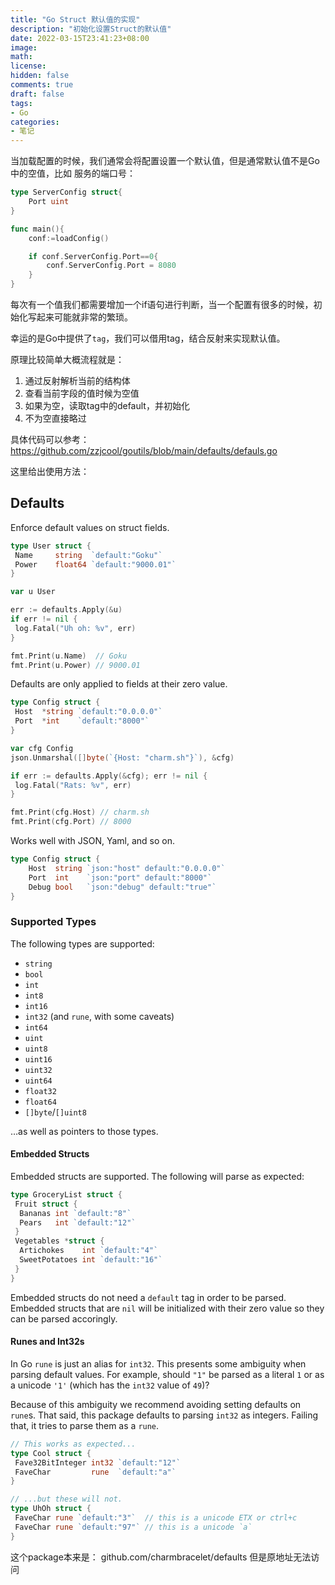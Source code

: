```yaml
---
title: "Go Struct 默认值的实现"
description: "初始化设置Struct的默认值"
date: 2022-03-15T23:41:23+08:00
image: 
math: 
license: 
hidden: false
comments: true
draft: false
tags:
- Go
categories:
- 笔记
---
```


当加载配置的时候，我们通常会将配置设置一个默认值，但是通常默认值不是Go中的空值，比如
服务的端口号：

```go
type ServerConfig struct{
    Port uint
}

func main(){
    conf:=loadConfig()

    if conf.ServerConfig.Port==0{
        conf.ServerConfig.Port = 8080
    }
}
```

每次有一个值我们都需要增加一个if语句进行判断，当一个配置有很多的时候，初始化写起来可能就非常的繁琐。

幸运的是Go中提供了`tag`，我们可以借用tag，结合反射来实现默认值。

原理比较简单大概流程就是：

1. 通过反射解析当前的结构体
2. 查看当前字段的值时候为空值
3. 如果为空，读取tag中的default，并初始化
4. 不为空直接略过

具体代码可以参考：<https://github.com/zzjcool/goutils/blob/main/defaults/defauls.go>

这里给出使用方法：

## Defaults

Enforce default values on struct fields.

```go
type User struct {
 Name     string  `default:"Goku"`
 Power    float64 `default:"9000.01"`
}

var u User

err := defaults.Apply(&u)
if err != nil {
 log.Fatal("Uh oh: %v", err)
}

fmt.Print(u.Name)  // Goku
fmt.Print(u.Power) // 9000.01
```

Defaults are only applied to fields at their zero value.

```go
type Config struct {
 Host  *string `default:"0.0.0.0"`
 Port  *int    `default:"8000"`
}

var cfg Config
json.Unmarshal([]byte(`{Host: "charm.sh"}`), &cfg)

if err := defaults.Apply(&cfg); err != nil {
 log.Fatal("Rats: %v", err)
}

fmt.Print(cfg.Host) // charm.sh
fmt.Print(cfg.Port) // 8000
```

Works well with JSON, Yaml, and so on.

```go
type Config struct {
    Host  string `json:"host" default:"0.0.0.0"`
    Port  int    `json:"port" default:"8000"`
    Debug bool   `json:"debug" default:"true"`
}
```

### Supported Types

The following types are supported:

* `string`
* `bool`
* `int`
* `int8`
* `int16`
* `int32` (and `rune`, with some caveats)
* `int64`
* `uint`
* `uint8`
* `uint16`
* `uint32`
* `uint64`
* `float32`
* `float64`
* `[]byte`/`[]uint8`

…as well as pointers to those types.

#### Embedded Structs

Embedded structs are supported. The following will parse as expected:

```go
type GroceryList struct {
 Fruit struct {
  Bananas int `default:"8"`
  Pears   int `default:"12"`
 }
 Vegetables *struct {
  Artichokes    int `default:"4"`
  SweetPotatoes int `default:"16"`
 }
}
```

Embedded structs do not need a `default` tag in order to be parsed. Embedded
structs that are `nil` will be initialized with their zero value so they can be
parsed accoringly.

#### Runes and Int32s

In Go `rune` is just an alias for `int32`. This presents some ambiguity when
parsing default values. For example, should `"1"` be parsed as a literal `1` or
as a unicode `'1'` (which has the `int32` value of `49`)?

Because of this ambiguity we recommend avoiding setting defaults on `rune`s.
That said, this package defaults to parsing `int32` as integers. Failing that,
it tries to parse them as a `rune`.

```go
// This works as expected...
type Cool struct {
 Fave32BitInteger int32 `default:"12"`
 FaveChar         rune  `default:"a"`
}

// ...but these will not.
type UhOh struct {
 FaveChar rune `default:"3"`  // this is a unicode ETX or ctrl+c
 FaveChar rune `default:"97"` // this is a unicode `a`
}
```

这个package本来是：
github.com/charmbracelet/defaults
但是原地址无法访问
